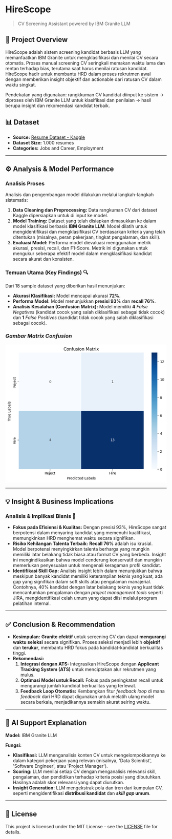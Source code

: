 # HireScope
> CV Screening Assistant powered by IBM Granite LLM

## 📌 Project Overview
HireScope adalah sistem screening kandidat berbasis LLM yang memanfaatkan IBM Granite untuk mengklasifikasi dan menilai CV secara otomatis. Proses manual screening CV seringkali memakan waktu lama dan rentan terhadap bias, terutama saat harus menilai ratusan kandidat. HireScope hadir untuk membantu HRD dalam proses rekrutmen awal dengan memberikan insight objektif dan actionable dari ratusan CV dalam waktu singkat.

Pendekatan yang digunakan: rangkkuman CV kandidat diinput ke sistem → diproses oleh IBM Granite LLM untuk klasifikasi dan penilaian → hasil berupa insight dan rekomendasi kandidat terbaik.

## 📊 Dataset
- **Source:** [Resume Dataset - Kaggle](https://www.kaggle.com/datasets/mdtalhask/ai-powered-resume-screening-dataset-2025)
- **Dataset Size:** 1.000 resumes
- **Categories:** Jobs and Career, Employment

---

## ⚙️ Analysis & Model Performance

### Analisis Proses
Analisis dan pengembangan model dilakukan melalui langkah-langkah sistematis:

1.  **Data Cleaning dan Preprocessing:** Data rangkuman CV dari dataset Kaggle dipersiapkan untuk di input ke model.
2.  **Model Training:** Dataset yang telah disiapkan dimasukkan ke dalam model klasifikasi berbasis **IBM Granite LLM**. Model dilatih untuk mengidentifikasi dan mengklasifikasi CV berdasarkan kriteria yang telah ditentukan (misalnya, peran pekerjaan, tingkat pengalaman, dan skill).
3.  **Evaluasi Model:** Performa model dievaluasi menggunakan metrik akurasi, presisi, recall, dan F1-Score. Metrik ini digunakan untuk mengukur seberapa efektif model dalam mengklasifikasi kandidat secara akurat dan konsisten.

### Temuan Utama (Key Findings) 🔍
Dari 18 sample dataset yang diberikan hasil menunjukan:
* **Akurasi Klasifikasi:** Model mencapai akurasi **72%**.
* **Performa Model:** Model menunjukkan **presisi 93%** dan **recall 76%**.
* **Analisis Kesalahan (Confusion Matrix):** Model memiliki **4** *False Negatives* (kandidat cocok yang salah diklasifikasi sebagai tidak cocok) dan **1** *False Positives* (kandidat tidak cocok yang salah diklasifikasi sebagai cocok).

### ***Gambar Matrix Confusion***
![Gambar Matrix Confusion](img/matrix_confusion.png)

---

## 💡 Insight & Business Implications

### Analisis & Implikasi Bisnis 🚀

* **Fokus pada Efisiensi & Kualitas:** Dengan presisi 93%, HireScope sangat berpotensi dalam menyaring kandidat yang memenuhi kualifikasi, memungkinkan HRD menghemat waktu secara signifikan.
* **Risiko Kehilangan Talenta Terbaik:** **Recall 76%** adalah isu krusial. Model berpotensi menyingkirkan talenta berharga yang mungkin memiliki latar belakang tidak biasa atau format CV yang berbeda. Insight ini mengindikasikan bahwa model cenderung konservatif dan mungkin memerlukan penyesuaian untuk mengenali keragaman profil kandidat.
* **Identifikasi Skill Gap:** Analisis insight lebih dalam menunjukkan bahwa meskipun banyak kandidat memiliki keterampilan teknis yang kuat, ada gap yang signifikan dalam soft skills atau pengalaman manajerial. Contohnya, 40% kandidat dengan latar belakang teknis yang kuat tidak mencantumkan pengalaman dengan *project management tools* seperti JIRA, mengidentifikasi celah umum yang dapat diisi melalui program pelatihan internal.

---

## ✅ Conclusion & Recommendation
* **Kesimpulan:** **Granite efektif** untuk screening CV dan dapat **mengurangi waktu seleksi** secara signifikan. Proses seleksi menjadi lebih **objektif** dan **terukur**, membantu HRD fokus pada kandidat-kandidat berkualitas tinggi.
* **Rekomendasi:**
    1.  **Integrasi dengan ATS:** Integrasikan HireScope dengan **Applicant Tracking System (ATS)** untuk menciptakan alur rekrutmen yang mulus.
    2.  **Optimasi Model untuk Recall:** Fokus pada peningkatan recall untuk mengurangi jumlah kandidat berkualitas yang terlewat.
    3.  **Feedback Loop Otomatis:** Kembangkan fitur *feedback loop* di mana *feedback* dari HRD dapat digunakan untuk melatih ulang model secara berkala, menjadikannya semakin akurat seiring waktu.

---

## 🤖 AI Support Explanation
**Model:** IBM Granite LLM

**Fungsi:**

* **Klasifikasi:** LLM menganalisis konten CV untuk mengelompokkannya ke dalam kategori pekerjaan yang relevan (misalnya, 'Data Scientist', 'Software Engineer', atau 'Project Manager').
* **Scoring:** LLM menilai setiap CV dengan menganalisis relevansi skill, pengalaman, dan pendidikan terhadap kriteria posisi yang dibutuhkan. Hasilnya adalah skor relevansi yang dapat diurutkan.
* **Insight Generation:** LLM mengekstrak pola dan tren dari kumpulan CV, seperti mengidentifikasi **distribusi kandidat** dan ***skill gap* umum**.

---

## 📄 License
This project is licensed under the MIT License - see the [LICENSE](LICENSE) file for details.

